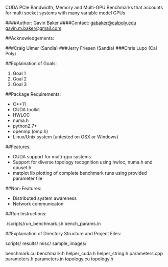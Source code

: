 CUDA PCIe Bandwidth, Memory and Multi-GPU Benchmarks that accounts for multi socket systems with many variable model GPUs

####Author: Gavin Baker
####Contact:
    gabaker@calpoly.edu
    gavin.m.baker@gmail.com

##Acknowledgements: 

###Craig Ulmer (Sandia)
###Jerry Friesen (Sandia)
###Chris Lupo (Cal Poly)

##Explaination of Goals:

1. Goal 1
2. Goal 2
3. Goal 3

##Package Requirements:

- C++11
- CUDA toolkit
- HWLOC
- numa.h
- python2.7+
- openmp (omp.h)
- Linux/Unix system (untested on OSX or Windows)

##Features:
- CUDA support for multi-gpu systems
- Support for diverse topology recognition using hwloc, numa.h and cpuset.h 
- matplot lib plotting of complete benchmark runs using provided parameter file

##Non-Features:
- Distributed system awareness
- Network communicaton


##Run Instructions:

./scripts/run_benchmark.sh bench_params.in

##Explaination of Directory Structure and Project Files:

scripts/
results/
misc/
sample_images/

benchmark.cu
benchmark.h
helper_cuda.h
helper_string.h
parameters.cpp
parameters.h
parameters.in
topology.cu
topology.h

